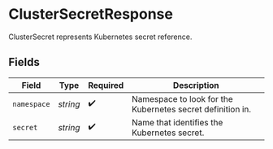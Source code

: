 # ClusterSecretResponse

ClusterSecret represents Kubernetes secret reference.


## Fields

| Field                                                      | Type                                                       | Required                                                   | Description                                                |
| ---------------------------------------------------------- | ---------------------------------------------------------- | ---------------------------------------------------------- | ---------------------------------------------------------- |
| `namespace`                                                | *string*                                                   | :heavy_check_mark:                                         | Namespace to look for the Kubernetes secret definition in. |
| `secret`                                                   | *string*                                                   | :heavy_check_mark:                                         | Name that identifies the Kubernetes secret.                |